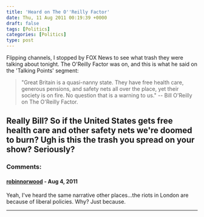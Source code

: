 ```yaml
---
title: 'Heard on The O''Reilly Factor'
date: Thu, 11 Aug 2011 00:19:39 +0000
draft: false
tags: [Politics]
categories: [Politics]
type: post
---
```


Flipping channels, I stopped by FOX News to see what trash they were talking about tonight. The O'Reilly Factor was on, and this is what he said on the 'Talking Points' segment:

> "Great Britain is a quasi-nanny state. They have free health care, generous pensions, and safety nets all over the place, yet their society is on fire. No question that is a warning to us." -- Bill O'Reilly on The O'Reilly Factor.

Really Bill? So if the United States gets free health care and other safety nets we're doomed to burn? Ugh is this the trash you spread on your show? Seriously?
---
### Comments:
#### [robinnorwood](http://gravatar.com/robinnorwood "robin.norwood@gmail.com") - <time datetime="2011-08-11 12:28:18">Aug 4, 2011</time>

Yeah, I've heard the same narrative other places...the riots in London are because of liberal policies. Why? Just because.
<hr />

